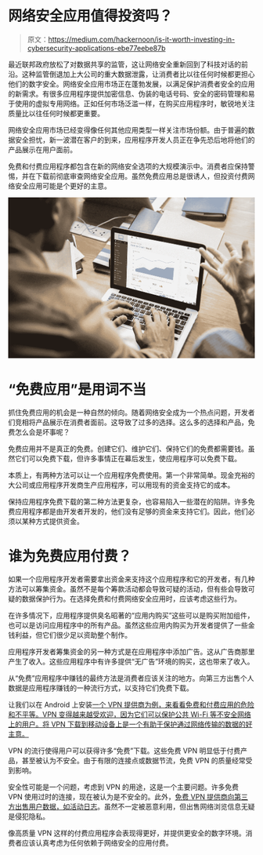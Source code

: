 # 网络安全应用值得投资吗？

> 原文：<https://medium.com/hackernoon/is-it-worth-investing-in-cybersecurity-applications-ebe77eebe87b>

最近联邦政府放松了对数据共享的监管，这让网络安全重新回到了科技对话的前沿。这种监管倒退加上大公司的重大数据泄露，让消费者比以往任何时候都更担心他们的数字安全。网络安全应用市场正在蓬勃发展，以满足保护消费者安全的应用的新需求。有很多应用程序提供加密信息、伪装的电话号码、安全的密码管理和易于使用的虚拟专用网络。正如任何市场泛滥一样，在购买应用程序时，敏锐地关注质量比以往任何时候都更重要。

网络安全应用市场已经变得像任何其他应用类型一样关注市场份额。由于普遍的数据安全担忧，新一波潜在客户的到来，应用程序开发人员正在争先恐后地将他们的产品展示在用户面前。

免费和付费应用程序都包含在新的网络安全选项的大规模演示中。消费者应保持警惕，并在下载前彻底审查网络安全应用。虽然免费应用总是很诱人，但投资付费网络安全应用可能是个更好的主意。

![](img/1a62c63daf53138e7cfd5ad807122c45.png)

# “免费应用”是用词不当

抓住免费应用的机会是一种自然的倾向。随着网络安全成为一个热点问题，开发者们竞相将产品展示在消费者面前。这导致了过多的选择。这么多的选择和产品，免费怎么会是坏事呢？

免费应用并不是真正的免费。创建它们、维护它们、保持它们的免费都需要钱。虽然它们可以免费下载，但许多事情正在幕后发生，使应用程序可以免费下载。

本质上，有两种方法可以让一个应用程序免费使用。第一个非常简单。现金充裕的大公司或应用程序开发商生产应用程序，可以用现有的资金支持它的成本。

保持应用程序免费下载的第二种方法更复杂，也容易陷入一些潜在的陷阱。许多免费应用程序都是由开发者开发的，他们没有足够的资金来支持它们。因此，他们必须以某种方式提供资金。

# 谁为免费应用付费？

如果一个应用程序开发者需要拿出资金来支持这个应用程序和它的开发者，有几种方法可以筹集资金。虽然不是每个筹款活动都会导致可疑的活动，但有些会导致可疑的数据保护行为。在选择免费和付费网络安全应用时，应该考虑这些行为。

在许多情况下，应用程序提供臭名昭著的“应用内购买”这些可以是购买附加组件，也可以是访问应用程序中的所有产品。虽然这些应用内购买为开发者提供了一些金钱利益，但它们很少足以资助整个制作。

应用程序开发者筹集资金的另一种方式是在应用程序中添加广告。这从广告商那里产生了收入。这些应用程序中有许多提供“无广告”环境的购买，这也带来了收入。

从“免费”应用程序中赚钱的最终方法是消费者应该关注的地方。向第三方出售个人数据是应用程序赚钱的一种流行方式，以支持它们免费下载。

让我们以在 Android 上安装[一个 VPN 提供商为例，来看看免费和付费应用的危险和不平等。VPN 变得越来越受欢迎，因为它们可以保护公共 Wi-Fi 等不安全网络上的用户。将 VPN 下载到移动设备上是一个有助于保护通过网络传输的数据的好主意。](https://play.google.com/store/apps/details?id=com.nordvpn.android)

VPN 的流行使得用户可以获得许多“免费”下载。这些免费 VPN 明显低于付费产品，甚至被认为不安全。由于有限的连接点或数据节流，免费 VPN 的质量经常受到影响。

安全性可能是一个问题，考虑到 VPN 的用途，这是一个主要问题。许多免费 VPN 使用过时的连接，现在被认为是不安全的。此外，[免费 VPN 提供商向第三方出售用户数据，如活动日志](https://thenextweb.com/contributors/2018/05/28/be-cautious-free-vpns-are-selling-your-data-to-3rd-parties/)。虽然不一定被恶意利用，但出售网络浏览信息无疑是侵犯隐私。

像高质量 VPN 这样的付费应用程序会表现得更好，并提供更安全的数字环境。消费者应该认真考虑为任何依赖于网络安全的应用付费。
